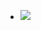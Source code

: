 
- <img src = "https://i.ibb.co.com/VW3Xsv5p/mafi.jpg">

<!---
juwelmafi/juwelmafi is a ✨ special ✨ repository because its `README.md` (this file) appears on your GitHub profile.
You can click the Preview link to take a look at your changes.
--->
